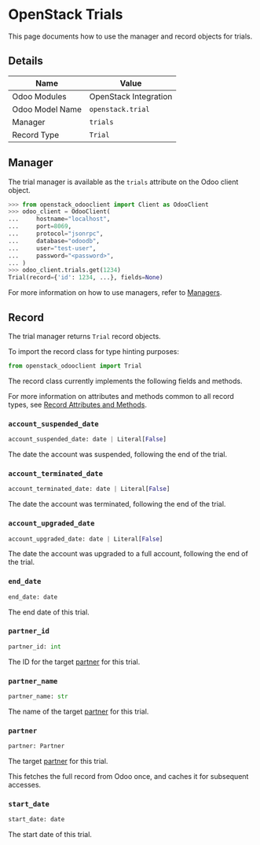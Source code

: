 # OpenStack Trials

This page documents how to use the manager and record objects
for trials.

## Details

| Name            | Value                 |
|-----------------|-----------------------|
| Odoo Modules    | OpenStack Integration |
| Odoo Model Name | `openstack.trial`     |
| Manager         | `trials`              |
| Record Type     | `Trial`               |

## Manager

The trial manager is available as the `trials`
attribute on the Odoo client object.

```python
>>> from openstack_odooclient import Client as OdooClient
>>> odoo_client = OdooClient(
...     hostname="localhost",
...     port=8069,
...     protocol="jsonrpc",
...     database="odoodb",
...     user="test-user",
...     password="<password>",
... )
>>> odoo_client.trials.get(1234)
Trial(record={'id': 1234, ...}, fields=None)
```

For more information on how to use managers, refer to [Managers](index.md).

## Record

The trial manager returns `Trial` record objects.

To import the record class for type hinting purposes:

```python
from openstack_odooclient import Trial
```

The record class currently implements the following fields and methods.

For more information on attributes and methods common to all record types,
see [Record Attributes and Methods](index.md#attributes-and-methods).

### `account_suspended_date`

```python
account_suspended_date: date | Literal[False]
```

The date the account was suspended, following the end of the trial.

### `account_terminated_date`

```python
account_terminated_date: date | Literal[False]
```

The date the account was terminated, following the end of the trial.

### `account_upgraded_date`

```python
account_upgraded_date: date | Literal[False]
```

The date the account was upgraded to a full account,
following the end of the trial.

### `end_date`

```python
end_date: date
```

The end date of this trial.

### `partner_id`

```python
partner_id: int
```

The ID for the target [partner](partner.md) for this trial.

### `partner_name`

```python
partner_name: str
```

The name of the target [partner](partner.md) for this trial.

### `partner`

```python
partner: Partner
```

The target [partner](partner.md) for this trial.

This fetches the full record from Odoo once,
and caches it for subsequent accesses.

### `start_date`

```python
start_date: date
```

The start date of this trial.
